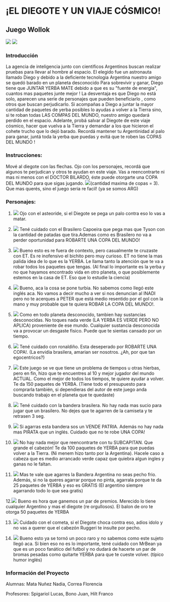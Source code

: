 # ¡EL DIEGOTE Y UN VIAJE CÓSMICO!

## Juego Wollok
![](https://i.ibb.co/zP4vTzM/diegote.png) ![](https://i.ibb.co/DWGW1nG/mundo.jpg)

### Introducción
La agencia de inteligencia junto con cientificos Argentinos buscan realizar pruebas para llevar al hombre al espacio.
El elegido fue un astronauta llamado Diego y debido a la deficiente tecnologia Argentina nuestro amigo se quedó barado en un planeta desconocido
Para sobrevivir y ganar, Diego tiene que JUNTAR YERBA MATE debido a que es su "fuente de energia", cuantos mas paquetes junte mejor !
La desventaja es que Diego no está solo, aparecen una serie de personajes que pueden beneficiarlo , como otros que buscan perjudicarlo. 
Si acompañas a Diego a juntar la mayor cantidad de paquetes de yerba posibles lo ayudas a volver a la Tierra sino, si te roban todas
LAS COMPAS DEL MUNDO, nuestro amigo quedará perdido en el espacio.
Adelante, probá salvar al Diegote de este viaje cósmico, hacer que vuelva a la Tierra y demandar 
a los que hicieron el cohete trucho que lo dejó barado. 
Recordá mantener tu Argentinidad al palo para ganar, juntá toda la yerba que puedas y evitá
que te roben las COPAS DEL MUNDO !

### Instrucciones: 
Mové al diegote con las flechas.
Ojo con los personajes, recordá que algunos te perjudican y otros te ayudan en este viaje. 
Vas a reencontrarte ni mas ni menos con el DOCTOR BILARDO, éste puede otorgarte una COPA DEL MUNDO para que sigas jugando.
![](https://ibb.co/px23P28/bilardo.png)(cantidad maxima de copas = 3). Que mas querés, sino el juego seria re facil! (ya se somos ARG) 

### Personajes:
  1. ![]("https://i.ibb.co/b5ZZbQz/asteroide.png)
  Ojo con el asteoride, si el Diegote se pega un palo contra eso lo vas a matar.
   
  2. ![](https://i.ibb.co/W3DpQ10/brasilero-Capoeira.png)
  Tené cuidado con el Brasilero Capoeira que pega mas que Tyson con la cantidad de patadas que tira.Ademas como es Brasilero no va a perder oportunidad
  para ROBARTE UNA COPA DEL MUNDO!
  
  3. ![](https://i.ibb.co/Wt3dV0F/extraterrestre.png)
  Bueno esto es re fuera de contexto, pero casualmente te cruzaste con ET. Es re inofensivo el bichito pero muy curioso.
  ET no tiene la mas palida idea de lo que es la YERBA. Le llama tanto la atención que te va a robar todos los paquetes que tengas.
  (Al final lo importante es la yerba y no que hayamos encontrado vida en otro planeta, o que posiblemente estemos en la casa de ET.
  Eso que lo estudie la ciencia)
   
  4. ![](https://i.ibb.co/MBtYNvy/peter.png)
  Bueno, aca la cosa se pone turbia. No sabemos como llegó este inglés aca. No vamos a decir mucho a ver si nos denuncian al INADI pero no te acerques 
  a PETER que está medio resentido por el gol con la mano y muy probable que te quiera ROBAR LA COPA DEL MUNDO!. 
  
  5. ![](https://i.ibb.co/F0fH05C/sustancia.png)
  Como en todo planeta desconocido, tambien hay sustancias desconocidas. No toques nada verde (LA YERBA ES VERDE PERO NO APLICA) proveniente de ese mundo.
  Cualquier sustancia desconocida va a provocar un desgaste fisico. Puede que te sientas cansado por un tiempo.
  
  6. ![](https://i.ibb.co/L0VcW2V/ronaldino.png)
   Tené cuidado con ronaldiño. Esta deseperado por ROBARTE UNA COPA!. (La envidia brasilera, amarian ser nosotros. 
  ¿Ah, por que tan egocentricos?)
   
  7. ![](https://i.ibb.co/f2hBQCg/messi.png)
  Este juego se ve que tiene un problema de tiempos u otras hierbas, pero en fin, hizo que te encuentres al 10 y mejor jugador del mundo ACTUAL. 
  Como el mejor de todos los tiempos, te quiere ayudar a volver. Te da 150 paquetes de YERBA. (Tiene todo el presupuesto para comprarla también,
  si dependieras del autor de este juego anda buscando trabajo en el planeta que te quedaste)
  
  8. ![](https://i.ibb.co/wsR0RzK/bandera-Brasilera.png)
  Tené cuidado con la bandera brasilera. No hay nada mas sucio para jugar que un brasilero. No dejes que te agarren de la camiseta y te retrasen 3 seg.
  
  9. ![](https://i.ibb.co/DKCr92r/bandera-Inglesa.png)
  Si agarras esta bandera sos un VENDE PATRIA. Además no hay nada mas PIRATA que un inglés. Cuidado que no te robe UNA COPA!   
  
  10. ![](https://i.ibb.co/MCTwfT8/ruggeri.png)
  No hay nada mejor que reencontrarte con tu SUBCAPITAN. Que grande el cabezón! Te da 100 paquetes de YERBA para que puedas volver a la Tierra. 
  (Ni menem hizo tanto por la Argentina). Hacele caso a cabeza que es medio arrancado verde capaz que quiebra algun ingles y ganas no le faltan.
  
  11. ![](https://i.ibb.co/9NdrJdS/bandera-Argentina.png)
  Mas te vale que agarres la Bandera Argentina no seas pecho frio. Además, si no la queres agarrar porque no pinta,
  agarrala porque te da 25 paquetes de YERBA y eso es GRATIS (El argentino siempre agarrando todo lo que sea gratis)
  
  12.![]("https://i.ibb.co/jwVp0nG/balonOro.png)
  Bueno es hora que ganemos un par de premios. Merecido lo tiene cualquier Argentino y mas el diegote (re orgullosos). 
  El balon de oro te otorga 50 paquetes de YERBA 
  
  13. ![](https://i.ibb.co/0DkcHTX/cometa.png)
  Cuidado con el cometa, si el Diegote choca contra eso, adios idolo y no vas a querer que el cabezón Ruggeri te insulte por pecho. 
  
  14. ![](https://i.ibb.co/F4j9GY9/mister-Bean.png)
  Bueno esto ya se tornó un poco raro y no sabemos como este sujeto llegó aca. Si bien eso no es lo importante, tené cuidado con MrBean ya que es un poco
  fanático del futbol y no dudará de hacerte un par de bromas pesadas como quitarte YERBA para que te cueste volver. (típico humor inglés)
  


### Información del Proyecto

Alumnas: Mata Nuñez Nadia, Correa Florencia

Profesores: Spigariol Lucas, Bono Juan, Hilt Franco





 
